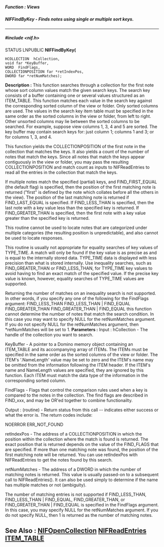 ##### Function : Views
##### NIFFindByKey - Finds notes using single or multiple sort keys.
---
##### #include <nif.h>
STATUS LNPUBLIC **NIFFindByKey(**

	HCOLLECTION  hCollection,
	void far *KeyBuffer,
	WORD  FindFlags,
	COLLECTIONPOSITION far *retIndexPos,
	DWORD far *retNumMatches);
**Description :**
This function searches through a collection for the first note whose sort 
column values match the given search keys.  The search key consists of a buffer 
containing one or several values structured as an ITEM_TABLE. This function 
matches each value in the search key against the corresponding sorted column of 
the view or folder. Only sorted columns are used. The values in the search key 
item table must be specified in the same order as the sorted columns in the 
view or folder, from left to right.  Other unsorted columns may lie between the 
sorted columns to be searched.  For example, suppose view columns 1, 3, 4 and 5 
are sorted.  The key buffer may contain search keys for: just column 1; columns 
1 and 3; or for columns 1, 3, and 4.

This function yields the COLLECTIONPOSITION of the first note in the collection 
that matches the keys. It also yields a count of the number of notes that match 
the keys. Since all notes that match the keys appear contiguously in the view 
or folder, you may pass the resulting COLLECTIONPOSITION and match count as 
inputs to NIFReadEntries to read all the entries in the collection that match 
the keys.

If multiple notes match the specified (partial) keys, and FIND_FIRST_EQUAL (the 
default flag) is specified, then the position of the first matching note is 
returned ("first" is defined by the note which collates before all the others 
in the view).  The position of the last matching note is returned if 
FIND_LAST_EQUAL is specified.  If FIND_LESS_THAN is specified, then the last 
note with a key value less than the specified key is returned.  If 
FIND_GREATER_THAN is specified, then the first note with a key value greater 
than the specified key is returned.

This routine cannot be used to locate notes that are categorized under multiple 
categories (the resulting position is unpredictable), and also cannot be used 
to locate responses.

This routine is usually not appropriate for equality searches of key values of 
TYPE_TIME.  A match will only be found if the key value is as precise as and is 
equal to the internally stored data.  TYPE_TIME data is displayed with less 
precision than what is stored internally.  Use inequality searches, such as 
FIND_GREATER_THAN or FIND_LESS_THAN, for TYPE_TIME key values to avoid having 
to find an exact match of the specified value.  If the precise key value is 
known, however, equality searches of TYPE_TIME values are supported.

Returning the number of matches on an inequality search is not supported.  In 
other words, if you specify any one of the following for the FindFlags argument:
	FIND_LESS_THAN
	FIND_LESS_THAN | FIND_EQUAL
	FIND_GREATER_THAN
	FIND_GREATER_THAN | FIND_EQUAL
this function cannot determine the number of notes that match the search 
condition.  In this case you may want to specify NULL for the retNumMatches 
argument.  If you do not specify NULL for the retNumMatches argument, then 
*retNumMatches will be set to 1.
**Parameters :**
Input :
hCollection  -  The handle of the collection you want to search.

KeyBuffer  -  A pointer to a Domino memory object containing an ITEM_TABLE and its accompanying array of ITEMs.  The ITEMs must be specified in the same order as the sorted columns of the view or folder.  The ITEM's  '.NameLength' value may be set to zero and the ITEM's name may be omitted from the information following the ITEM header.  If the ITEM's name and NameLength values are specified, they are ignored by this function.  Each ITEM must match the data type of the information in the corresponding sorted column. 

FindFlags  -  Flags that control the comparison rules used when a key is compared to the notes in the collection. The find flags are described in FIND_xxx, and may be OR'ed together to combine functionailty.

Output :
(routine)  -  Return status from this call -- indicates either success or what the error is. The return codes include:

NOERROR
ERR_NOT_FOUND


retIndexPos  -  The address of a COLLECTIONPOSITION in which the position within the collection where the match is found is returned. The exact position that is returned depends on the value of the FIND_FLAGS that are specified.  If more than one matching note was found, the position of the first matching note will be returned.  You can use retIndexPos with NIFReadEntries to get the notes found by this search.

retNumMatches  -  The address of a DWORD in which the number of matching notes is returned.  This value is usually passed-on to a subsequent call to NIFReadEntries().  It can also be used simply to determine if the name has multiple matches or not (ambiguity).  

The number of matching entries is not supported if FIND_LESS_THAN, FIND_LESS_THAN | FIND_EQUAL, FIND_GREATER_THAN, or FIND_GREATER_THAN | FIND_EQUAL is specified in the FindFlags argument.  In this case, you may specify NULL for the retNumMatches argument.  If you do not specify NULL, then 1 is returned as the number of matching notes.

**See Also :**
[NIFOpenCollection](D:/md_files/NIFOpenCollection.md)
[NIFReadEntries](D:/md_files/NIFReadEntries.md)
[ITEM_TABLE](D:/md_files/ITEM_TABLE.md)
---
